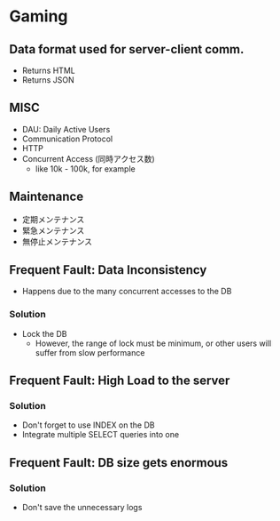 
# Gaming

>>>

## Data format used for server-client comm.

- Returns HTML
- Returns JSON

>>>

## MISC

- DAU: Daily Active Users
- Communication Protocol
- HTTP
- Concurrent Access (同時アクセス数)
  - like 10k - 100k, for example

>>>

## Maintenance

- 定期メンテナンス
- 緊急メンテナンス
- 無停止メンテナンス

>>>

## Frequent Fault: Data Inconsistency

- Happens due to the many concurrent accesses to the DB

### Solution

- Lock the DB
  - However, the range of lock must be minimum, or other users will suffer from slow performance

>>>

## Frequent Fault: High Load to the server

### Solution

- Don't forget to use INDEX on the DB
- Integrate multiple SELECT queries into one

>>>

## Frequent Fault: DB size gets enormous

### Solution

- Don't save the unnecessary logs